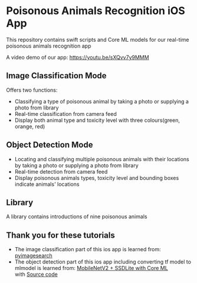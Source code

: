 # Poisonous Animals Recognition iOS App
This repository contains swift scripts and Core ML models for our real-time poisonous animals recognition app  

A video demo of our app:   https://youtu.be/sXQvv7y9MMM

## Image Classification Mode
Offers two functions:   
- Classifying a type of poisonous animal by taking a photo or supplying a photo from library
- Real-time classification from camera feed 
- Display both animal type and toxicity level with three colours(green, orange, red)
## Object Detection Mode
- Locating and classifying multiple poisonous animals with their locations by taking a photo or supplying a photo from library
- Real-time detection from camera feed 
- Display poisonous animals types, toxicity level and bounding boxes indicate animals' locations
## Library
A library contains  introductions of nine poisonous animals

## Thank you for these tutorials
- The image classification part of this ios app is learned from:  [pyimagesearch](https://www.pyimagesearch.com/)
- The object detection part of this ios app including converting tf model to mlmodel is learned from:
[MobileNetV2 + SSDLite with Core ML](https://machinethink.net/blog/mobilenet-ssdlite-coreml/)  
with [Source code](https://github.com/hollance/coreml-survival-guide/tree/master/MobileNetV2%2BSSDLite)
